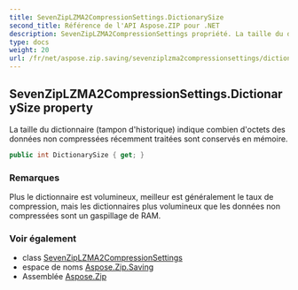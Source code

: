 ```yaml
---
title: SevenZipLZMA2CompressionSettings.DictionarySize
second_title: Référence de l'API Aspose.ZIP pour .NET
description: SevenZipLZMA2CompressionSettings propriété. La taille du dictionnaire tampon dhistorique indique combien doctets des données non compressées récemment traitées sont conservés en mémoire.
type: docs
weight: 20
url: /fr/net/aspose.zip.saving/sevenziplzma2compressionsettings/dictionarysize/
---
```

## SevenZipLZMA2CompressionSettings.DictionarySize property

La taille du dictionnaire (tampon d'historique) indique combien d'octets des données non compressées récemment traitées sont conservés en mémoire.

```csharp
public int DictionarySize { get; }
```

### Remarques

Plus le dictionnaire est volumineux, meilleur est généralement le taux de compression, mais les dictionnaires plus volumineux que les données non compressées sont un gaspillage de RAM.

### Voir également

* class [SevenZipLZMA2CompressionSettings](../)
* espace de noms [Aspose.Zip.Saving](../../sevenziplzma2compressionsettings/)
* Assemblée [Aspose.Zip](../../../)


